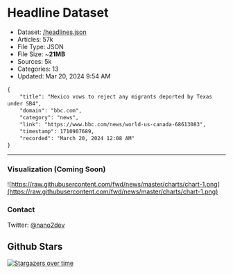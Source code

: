 # Headline Dataset

- Dataset: [/headlines.json](https://raw.githubusercontent.com/fwd/news/master/headlines.json) 
- Articles: 57k
- File Type: JSON
- File Size: ~**21MB**
- Sources: 5k
- Categories: 13
- Updated: Mar 20, 2024 9:54 AM

```
{
    "title": "Mexico vows to reject any migrants deported by Texas under SB4",
    "domain": "bbc.com",
    "category": "news",
    "link": "https://www.bbc.com/news/world-us-canada-68613083",
    "timestamp": 1710907689,
    "recorded": "March 20, 2024 12:08 AM"
}
```

---

### Visualization (Coming Soon)

![https://raw.githubusercontent.com/fwd/news/master/charts/chart-1.png](https://raw.githubusercontent.com/fwd/news/master/charts/chart-1.png)

### Contact 

Twitter: [@nano2dev](https://twitter.com/nano2dev)

## Github Stars

[![Stargazers over time](https://starchart.cc/fwd/news.svg)](https://starchart.cc/fwd/news)
